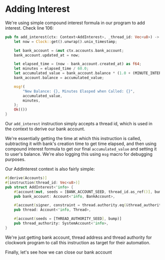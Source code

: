 # Adding Interest

We're using simple compound interest formula in our program to add interest.
Check line 106:

```rs
pub fn add_interest(ctx: Context<AddInterest>, _thread_id: Vec<u8>) -> Result<()> {
    let now = Clock::get().unwrap().unix_timestamp;

    let bank_account = &mut ctx.accounts.bank_account;
    bank_account.updated_at = now;

    let elapsed_time = (now - bank_account.created_at) as f64;
    let minutes = elapsed_time / 60.0;
    let accumulated_value = bank_account.balance * (1.0 + (MINUTE_INTEREST)).powf(minutes);
    bank_account.balance = accumulated_value;

    msg!(
        "New Balance: {}, Minutes Elasped when Called: {}",
        accumulated_value,
        minutes,
    );
    Ok(())
}
```

Our `add_interest` instruction simply accepts a thread id, which is used in the context to derive our bank account.

We're essentially getting the time at which this instruction is called, subtracting it with bank's creation time to get time elapsed, and then using compound interest formula to get our final `accumulated_value` and setting it to user's balance. We're also logging this using `msg` macro for debugging purposes.

Our AddInterest context is also fairly simple:

```rs
#[derive(Accounts)]
#[instruction(thread_id: Vec<u8>)]
pub struct AddInterest<'info> {
    #[account(mut, seeds = [BANK_ACCOUNT_SEED, thread_id.as_ref()], bump)]
    pub bank_account: Account<'info, BankAccount>,

    #[account(signer, constraint = thread.authority.eq(&thread_authority.key()))]
    pub thread: Account<'info, Thread>,

    #[account(seeds = [THREAD_AUTHORITY_SEED], bump)]
    pub thread_authority: SystemAccount<'info>,
}
```

We're just getting bank account, thread address and thread authority for clockwork program to call this instruction as target for their automation.

Finally, let's see how we can close our bank account
